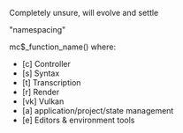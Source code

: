 Completely unsure, will evolve and settle

"namespacing"

mc$_function_name()
where:
  - [c] Controller
  - [s] Syntax
  - [t] Transcription
  - [r] Render
  - [vk] Vulkan
  - [a] application/project/state management
  - [e] Editors & environment tools

